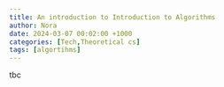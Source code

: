 ```yaml
---
title: An introduction to Introduction to Algorithms
author: Nora
date: 2024-03-07 00:02:00 +1000
categories: [Tech,Theoretical cs]
tags: [algortihms]
---
```

tbc